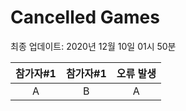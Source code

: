 # Cancelled Games
최종 업데이트: 2020년 12월 10일 01시 50분




| 참가자#1 | 참가자#1 | 오류 발생 |
|:---:|:---:|:---:|
| A | B | A |